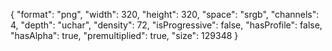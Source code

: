 {
  "format": "png",
  "width": 320,
  "height": 320,
  "space": "srgb",
  "channels": 4,
  "depth": "uchar",
  "density": 72,
  "isProgressive": false,
  "hasProfile": false,
  "hasAlpha": true,
  "premultiplied": true,
  "size": 129348
}